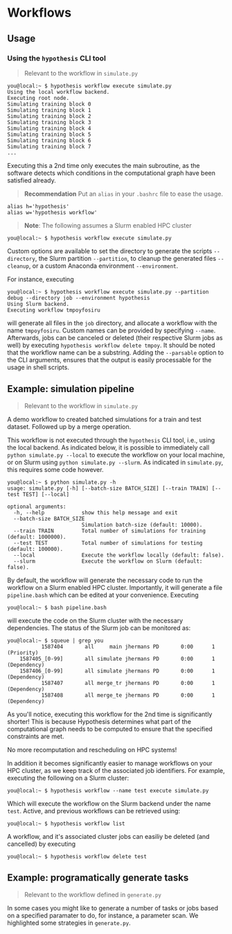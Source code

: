# Workflows

## Usage

### Using the `hypothesis` CLI tool
> Relevant to the workflow in `simulate.py`

```console
you@local:~ $ hypothesis workflow execute simulate.py
Using the local workflow backend.
Executing root node.
Simulating training block 0
Simulating training block 1
Simulating training block 2
Simulating training block 3
Simulating training block 4
Simulating training block 5
Simulating training block 6
Simulating training block 7
...
```

Executing this a 2nd time only executes the main subroutine, as the software detects
which conditions in the computational graph have been satisfied already.

> **Recommendation** Put an `alias` in your `.bashrc` file to ease the usage.

```console
alias h='hypothesis'
alias w='hypothesis workflow'
```

> **Note**: The following assumes a Slurm enabled HPC cluster

```console
you@local:~ $ hypothesis workflow execute simulate.py
```

Custom options are available to set the directory to generate the scripts `--directory`,
the Slurm partition `--partition`, to cleanup the generated files `--cleanup`, or
a custom Anaconda environment `--environment`.

For instance, executing
```console
you@local:~ $ hypothesis workflow execute simulate.py --partition debug --directory job --environment hypothesis
Using Slurm backend.
Executing workflow tmpoyfosiru
```
will generate all files in the `job` directory, and allocate a workflow with the name `tmpoyfosiru`.
Custom names can be provided by specifying `--name`. Afterwards, jobs can be canceled or deleted (their respective Slurm jobs as well)
by executing `hypothesis workflow delete tmpoy`. It should be noted that the workflow name can be a substring.
Adding the `--parsable` option to the CLI arguments, ensures that the output is easily processable for
the usage in shell scripts.

## Example: simulation pipeline
> Relevant to the workflow in `simulate.py`

A demo workflow to created batched simulations for a train
and test dataset. Followed up by a merge operation.

This workflow is not executed through the `hypothesis` CLI tool, i.e., using the local backend.
As indicated below, it is possible to immediately call `python simulate.py --local` to
execute the workflow on your local machine, or on Slurm using `python simulate.py --slurm`.
As indicated in `simulate.py`, this requires some code however.

```console
you@local:~ $ python simulate.py -h
usage: simulate.py [-h] [--batch-size BATCH_SIZE] [--train TRAIN] [--test TEST] [--local]

optional arguments:
  -h, --help            show this help message and exit
  --batch-size BATCH_SIZE
                        Simulation batch-size (default: 10000).
  --train TRAIN         Total number of simulations for training (default: 1000000).
  --test TEST           Total number of simulations for testing (default: 100000).
  --local               Execute the workflow locally (default: false).
  --slurm               Execute the workflow on Slurm (default: false).
```

By default, the workflow will generate the necessary code to run the workflow
on a Slurm enabled HPC cluster. Importantly, it will generate a file `pipeline.bash`
which can be edited at your convenience. Executing

```console
you@local:~ $ bash pipeline.bash
```

will execute the code on the Slurm cluster with the necessary dependencies.
The status of the Slurm job can be monitored as:

```console
you@local:~ $ squeue | grep you
           1587404       all     main jhermans PD       0:00      1 (Priority)
    1587405_[0-99]       all simulate jhermans PD       0:00      1 (Dependency)
    1587406_[0-99]       all simulate jhermans PD       0:00      1 (Dependency)
           1587407       all merge_tr jhermans PD       0:00      1 (Dependency)
           1587408       all merge_te jhermans PD       0:00      1 (Dependency)
```

As you'll notice, executing this workflow for the 2nd time
is significantly shorter! This is because Hypothesis determines
what part of the computational graph needs to be computed to
ensure that the specified constraints are met.

No more recomputation and rescheduling on HPC systems!

In addition it becomes significantly easier to manage workflows on your HPC cluster,
as we keep track of the associated job identifiers. For example, executing the
following on a Slurm cluster:

```console
you@local:~ $ hypothesis workflow --name test execute simulate.py
```

Which will execute the workflow on the Slurm backend under the name `test`.
Active, and previous workflows can be retrieved using:

```console
you@local:~ $ hypothesis workflow list
```

A workflow, and it's associated cluster jobs can easiliy be deleted (and cancelled) by executing

```console
you@local:~ $ hypothesis workflow delete test
```

## Example: programatically generate tasks
> Relevant to the workflow defined in `generate.py`

In some cases you might like to generate a number of tasks or jobs based on a
specified paramater to do, for instance, a parameter scan. We highlighted some
strategies in `generate.py`.

